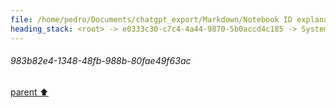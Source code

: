 ```yaml
---
file: /home/pedro/Documents/chatgpt_export/Markdown/Notebook ID explanation request.md
heading_stack: <root> -> e0333c30-c7c4-4a44-9870-5b0accd4c185 -> System -> 983b82e4-1348-48fb-988b-80fae49f63ac
---
```

###### 983b82e4-1348-48fb-988b-80fae49f63ac
[parent ⬆️](#e0333c30-c7c4-4a44-9870-5b0accd4c185)
